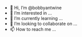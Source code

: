 - 👋 Hi, I’m @bobbyantwine
- 👀 I’m interested in ...
- 🌱 I’m currently learning ...
- 💞️ I’m looking to collaborate on ...
- 📫 How to reach me ...

<!---
bobbyantwine/bobbyantwine is a ✨ special ✨ repository because its `README.md` (this file) appears on your GitHub profile.
You can click the Preview link to take a look at your changes.
--->
